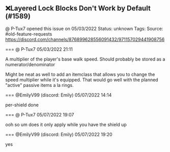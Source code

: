 ## ❌Layered Lock Blocks Don't Work by Default (#1589)
@ P-Tux7 opened this issue on 05/03/2022
Status: unknown
Tags: 
Source: #old-feature-requests https://discord.com/channels/876899628556091432/971157029441908756


=== @ P-Tux7 05/03/2022 21:11

A multiplier of the player's base walk speed. Should probably be stored as a numerator/denominator

Might be neat as well to add an itemclass that allows you to change the speed multiplier while it's equipped. That would go well with the planned "active" passive items a la rings.

=== @EmilyV99 (discord: Emily) 05/07/2022 14:14

per-shield done

=== @ P-Tux7 05/07/2022 19:07

ooh
so um does it only apply while you have the shield up

=== @EmilyV99 (discord: Emily) 05/07/2022 19:20

yes
